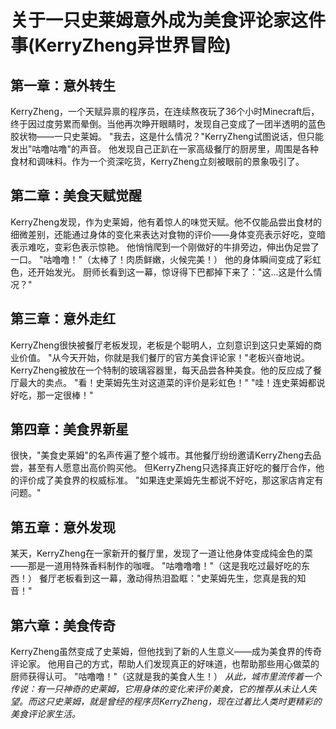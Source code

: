 # 关于一只史莱姆意外成为美食评论家这件事(KerryZheng异世界冒险)


## 第一章：意外转生
KerryZheng，一个天赋异禀的程序员，在连续熬夜玩了36个小时Minecraft后，终于因过度劳累而晕倒。当他再次睁开眼睛时，发现自己变成了一团半透明的蓝色胶状物——一只史莱姆。
"我去，这是什么情况？"KerryZheng试图说话，但只能发出"咕噜咕噜"的声音。
他发现自己正趴在一家高级餐厅的厨房里，周围是各种食材和调味料。作为一个资深吃货，KerryZheng立刻被眼前的景象吸引了。


## 第二章：美食天赋觉醒
KerryZheng发现，作为史莱姆，他有着惊人的味觉天赋。他不仅能品尝出食材的细微差别，还能通过身体的变化来表达对食物的评价——身体变亮表示好吃，变暗表示难吃，变彩色表示惊艳。
他悄悄爬到一个刚做好的牛排旁边，伸出伪足尝了一口。
"咕噜噜！"（太棒了！肉质鲜嫩，火候完美！）
他的身体瞬间变成了彩虹色，还开始发光。
厨师长看到这一幕，惊讶得下巴都掉下来了："这...这是什么情况？"


## 第三章：意外走红
KerryZheng很快被餐厅老板发现，老板是个聪明人，立刻意识到这只史莱姆的商业价值。
"从今天开始，你就是我们餐厅的官方美食评论家！"老板兴奋地说。
KerryZheng被放在一个特制的玻璃容器里，每天品尝各种美食。他的反应成了餐厅最大的卖点。
"看！史莱姆先生对这道菜的评价是彩虹色！"
"哇！连史莱姆都说好吃，那一定很棒！"


## 第四章：美食界新星
很快，"美食史莱姆"的名声传遍了整个城市。其他餐厅纷纷邀请KerryZheng去品尝，甚至有人愿意出高价购买他。
但KerryZheng只选择真正好吃的餐厅合作，他的评价成了美食界的权威标准。
"如果连史莱姆先生都说不好吃，那这家店肯定有问题。"


## 第五章：意外发现
某天，KerryZheng在一家新开的餐厅里，发现了一道让他身体变成纯金色的菜——那是一道用特殊香料制作的咖喱。
"咕噜噜噜！"（这是我吃过最好吃的东西！）
餐厅老板看到这一幕，激动得热泪盈眶："史莱姆先生，您真是我的知音！"


## 第六章：美食传奇
KerryZheng虽然变成了史莱姆，但他找到了新的人生意义——成为美食界的传奇评论家。
他用自己的方式，帮助人们发现真正的好味道，也帮助那些用心做菜的厨师获得认可。
"咕噜噜！"（这就是我的美食人生！）
*从此，城市里流传着一个传说：有一只神奇的史莱姆，它用身体的变化来评价美食，它的推荐从未让人失望。而这只史莱姆，就是曾经的程序员KerryZheng，现在过着比人类时更精彩的美食评论家生活。*
